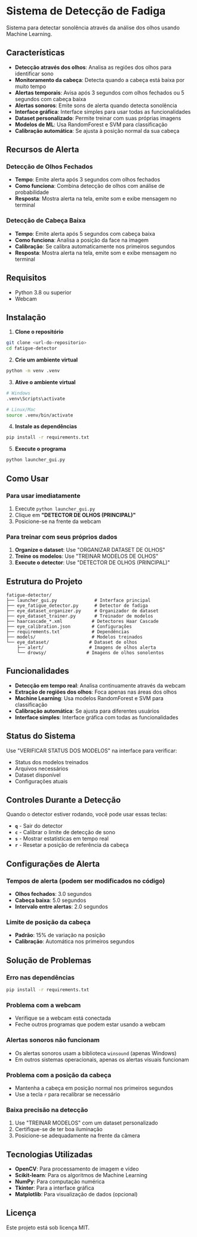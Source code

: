 # Sistema de Detecção de Fadiga

Sistema para detectar sonolência através da análise dos olhos usando Machine Learning.

## Características

- **Detecção através dos olhos**: Analisa as regiões dos olhos para identificar sono
- **Monitoramento da cabeça**: Detecta quando a cabeça está baixa por muito tempo
- **Alertas temporais**: Avisa após 3 segundos com olhos fechados ou 5 segundos com cabeça baixa
- **Alertas sonoros**: Emite sons de alerta quando detecta sonolência
- **Interface gráfica**: Interface simples para usar todas as funcionalidades
- **Dataset personalizado**: Permite treinar com suas próprias imagens
- **Modelos de ML**: Usa RandomForest e SVM para classificação
- **Calibração automática**: Se ajusta à posição normal da sua cabeça

## Recursos de Alerta

### Detecção de Olhos Fechados
- **Tempo**: Emite alerta após 3 segundos com olhos fechados
- **Como funciona**: Combina detecção de olhos com análise de probabilidade
- **Resposta**: Mostra alerta na tela, emite som e exibe mensagem no terminal

### Detecção de Cabeça Baixa  
- **Tempo**: Emite alerta após 5 segundos com cabeça baixa
- **Como funciona**: Analisa a posição da face na imagem
- **Calibração**: Se calibra automaticamente nos primeiros segundos
- **Resposta**: Mostra alerta na tela, emite som e exibe mensagem no terminal

## Requisitos

- Python 3.8 ou superior
- Webcam

## Instalação

1. **Clone o repositório**
```bash
git clone <url-do-repositorio>
cd fatigue-detector
```

2. **Crie um ambiente virtual**
```bash
python -m venv .venv
```

3. **Ative o ambiente virtual**
```bash
# Windows
.venv\Scripts\activate

# Linux/Mac
source .venv/bin/activate
```

4. **Instale as dependências**
```bash
pip install -r requirements.txt
```

5. **Execute o programa**
```bash
python launcher_gui.py
```

## Como Usar

### Para usar imediatamente
1. Execute `python launcher_gui.py`
2. Clique em **"DETECTOR DE OLHOS (PRINCIPAL)"**
3. Posicione-se na frente da webcam

### Para treinar com seus próprios dados
1. **Organize o dataset**: Use "ORGANIZAR DATASET DE OLHOS"
2. **Treine os modelos**: Use "TREINAR MODELOS DE OLHOS"
3. **Execute o detector**: Use "DETECTOR DE OLHOS (PRINCIPAL)"

## Estrutura do Projeto

```
fatigue-detector/
├── launcher_gui.py              # Interface principal
├── eye_fatigue_detector.py      # Detector de fadiga
├── eye_dataset_organizer.py     # Organizador de dataset
├── eye_dataset_trainer.py       # Treinador de modelos
├── haarcascade_*.xml           # Detectores Haar Cascade
├── eye_calibration.json        # Configurações
├── requirements.txt            # Dependências
├── models/                     # Modelos treinados
└── eye_dataset/               # Dataset de olhos
    ├── alert/                 # Imagens de olhos alerta
    └── drowsy/               # Imagens de olhos sonolentos
```

## Funcionalidades

- **Detecção em tempo real**: Analisa continuamente através da webcam
- **Extração de regiões dos olhos**: Foca apenas nas áreas dos olhos
- **Machine Learning**: Usa modelos RandomForest e SVM para classificação
- **Calibração automática**: Se ajusta para diferentes usuários
- **Interface simples**: Interface gráfica com todas as funcionalidades

## Status do Sistema

Use "VERIFICAR STATUS DOS MODELOS" na interface para verificar:
- Status dos modelos treinados
- Arquivos necessários
- Dataset disponível
- Configurações atuais

## Controles Durante a Detecção

Quando o detector estiver rodando, você pode usar essas teclas:

- **`q`** - Sair do detector
- **`c`** - Calibrar o limite de detecção de sono
- **`s`** - Mostrar estatísticas em tempo real
- **`r`** - Resetar a posição de referência da cabeça

## Configurações de Alerta

### Tempos de alerta (podem ser modificados no código)
- **Olhos fechados**: 3.0 segundos
- **Cabeça baixa**: 5.0 segundos
- **Intervalo entre alertas**: 2.0 segundos

### Limite de posição da cabeça
- **Padrão**: 15% de variação na posição
- **Calibração**: Automática nos primeiros segundos

## Solução de Problemas

### Erro nas dependências
```bash
pip install -r requirements.txt
```

### Problema com a webcam
- Verifique se a webcam está conectada
- Feche outros programas que podem estar usando a webcam

### Alertas sonoros não funcionam
- Os alertas sonoros usam a biblioteca `winsound` (apenas Windows)
- Em outros sistemas operacionais, apenas os alertas visuais funcionam

### Problema com a posição da cabeça
- Mantenha a cabeça em posição normal nos primeiros segundos
- Use a tecla `r` para recalibrar se necessário

### Baixa precisão na detecção
1. Use "TREINAR MODELOS" com um dataset personalizado
2. Certifique-se de ter boa iluminação
3. Posicione-se adequadamente na frente da câmera

## Tecnologias Utilizadas

- **OpenCV**: Para processamento de imagem e vídeo
- **Scikit-learn**: Para os algoritmos de Machine Learning
- **NumPy**: Para computação numérica
- **Tkinter**: Para a interface gráfica
- **Matplotlib**: Para visualização de dados (opcional)

## Licença

Este projeto está sob licença MIT.
